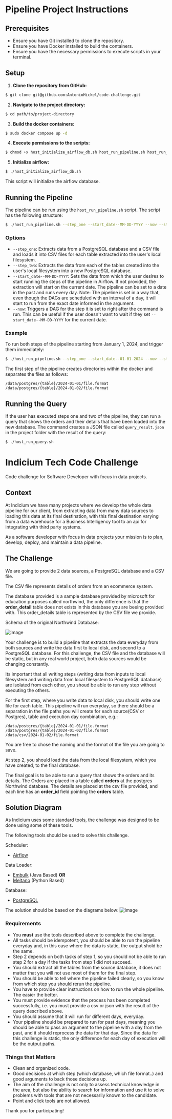 # Pipeline Project Instructions

## Prerequisites

- Ensure you have Git installed to clone the repository.
- Ensure you have Docker installed to build the containers.
- Ensure you have the necessary permissions to execute scripts in your terminal.

## Setup

1. **Clone the repository from GitHub:**
   
``` bash
$ git clone git@github.com:AntonioHickel/code-challenge.git
```

2. **Navigate to the project directory:**

``` bash
$ cd path/to/project-directory
```

3. **Build the docker containers:**

``` bash
$ sudo docker compose up -d
```

4. **Execute permissions to the scripts:**

``` bash
$ chmod +x host_initialize_airflow_db.sh host_run_pipeline.sh host_run_query.sh
```

5. **Initialize airflow:**

``` bash
$ ./host_initialize_airflow_db.sh
```

This script will initialize the airflow database.

## Running the Pipeline

The pipeline can be run using the `host_run_pipeline.sh` script. The script has the following structure:

``` bash
$ ./host_run_pipeline.sh --step_one --start_date--MM-DD-YYYY --now --step_two --start_date--MM-DD-YYYY --now
```

### Options

- `--step_one`: Extracts data from a PostgreSQL database and a CSV file and loads it into CSV files for each table extracted into the user's local filesystem.
- `--step_two`: Extracts the data from each of the tables created into the user's local filesystem into a new PostgreSQL database.
- `--start_date--MM-DD-YYYY`: Sets the date from which the user desires to start running the steps of the pipeline in Airflow. If not provided, the extraction will start on the current date. The pipeline can be set to a date in the past and runs every day. Note: The pipeline is set in a way that, even though the DAGs are scheduled with an interval of a day, it will start to run from the exact date informed in the argument.
- `--now`: Triggers a DAG for the step it is set to right after the command is run. This can be useful if the user doesn't want to wait if they set `--start_date--MM-DD-YYYY` for the current date.

### Example

To run both steps of the pipeline starting from January 1, 2024, and trigger them immediately:

``` bash
$ ./host_run_pipeline.sh --step_one --start_date--01-01-2024 --now --step_two --start_date--01-01-2024 --now
```

The first step of the pipeline creates directories within the docker and separates the files as follows:

```
/data/postgres/{table}/2024-01-01/file.format
/data/postgres/{table}/2024-01-02/file.format
```

## Running the Query

If the user has executed steps one and two of the pipeline, they can run a query that shows the orders and their details that have been loaded into the new database. The command creates a JSON file called `query_result.json` in the project folder with the result of the query:

``` bash
$ ./host_run_query.sh
```














# Indicium Tech Code Challenge

Code challenge for Software Developer with focus in data projects.


## Context

At Indicium we have many projects where we develop the whole data pipeline for our client, from extracting data from many data sources to loading this data at its final destination, with this final destination varying from a data warehouse for a Business Intelligency tool to an api for integrating with third party systems.

As a software developer with focus in data projects your mission is to plan, develop, deploy, and maintain a data pipeline.


## The Challenge

We are going to provide 2 data sources, a PostgreSQL database and a CSV file.

The CSV file represents details of orders from an ecommerce system.

The database provided is a sample database provided by microsoft for education purposes called northwind, the only difference is that the **order_detail** table does not exists in this database you are beeing provided with. This order_details table is represented by the CSV file we provide.

Schema of the original Northwind Database: 

![image](https://user-images.githubusercontent.com/49417424/105997621-9666b980-608a-11eb-86fd-db6b44ece02a.png)

Your challenge is to build a pipeline that extracts the data everyday from both sources and write the data first to local disk, and second to a PostgreSQL database. For this challenge, the CSV file and the database will be static, but in any real world project, both data sources would be changing constantly.

Its important that all writing steps (writing data from inputs to local filesystem and writing data from local filesystem to PostgreSQL database) are isolated from each other, you shoud be able to run any step without executing the others.

For the first step, where you write data to local disk, you should write one file for each table. This pipeline will run everyday, so there should be a separation in the file paths you will create for each source(CSV or Postgres), table and execution day combination, e.g.:

```
/data/postgres/{table}/2024-01-01/file.format
/data/postgres/{table}/2024-01-02/file.format
/data/csv/2024-01-02/file.format
```

You are free to chose the naming and the format of the file you are going to save.

At step 2, you should load the data from the local filesystem, which you have created, to the final database.

The final goal is to be able to run a query that shows the orders and its details. The Orders are placed in a table called **orders** at the postgres Northwind database. The details are placed at the csv file provided, and each line has an **order_id** field pointing the **orders** table.

## Solution Diagram

As Indicium uses some standard tools, the challenge was designed to be done using some of these tools.

The following tools should be used to solve this challenge.

Scheduler:
- [Airflow](https://airflow.apache.org/docs/apache-airflow/stable/installation/index.html)

Data Loader:
- [Embulk](https://www.embulk.org) (Java Based)
**OR**
- [Meltano](https://docs.meltano.com/?_gl=1*1nu14zf*_gcl_au*MTg2OTE2NDQ4Mi4xNzA2MDM5OTAz) (Python Based)

Database:
- [PostgreSQL](https://www.postgresql.org/docs/15/index.html)

The solution should be based on the diagrams below:
![image](docs/diagrama_embulk_meltano.jpg)


### Requirements

- You **must** use the tools described above to complete the challenge.
- All tasks should be idempotent, you should be able to run the pipeline everyday and, in this case where the data is static, the output shold be the same.
- Step 2 depends on both tasks of step 1, so you should not be able to run step 2 for a day if the tasks from step 1 did not succeed.
- You should extract all the tables from the source database, it does not matter that you will not use most of them for the final step.
- You should be able to tell where the pipeline failed clearly, so you know from which step you should rerun the pipeline.
- You have to provide clear instructions on how to run the whole pipeline. The easier the better.
- You must provide evidence that the process has been completed successfully, i.e. you must provide a csv or json with the result of the query described above.
- You should assume that it will run for different days, everyday.
- Your pipeline should be prepared to run for past days, meaning you should be able to pass an argument to the pipeline with a day from the past, and it should reprocess the data for that day. Since the data for this challenge is static, the only difference for each day of execution will be the output paths.

### Things that Matters

- Clean and organized code.
- Good decisions at which step (which database, which file format..) and good arguments to back those decisions up.
- The aim of the challenge is not only to assess technical knowledge in the area, but also the ability to search for information and use it to solve problems with tools that are not necessarily known to the candidate.
- Point and click tools are not allowed.


Thank you for participating!